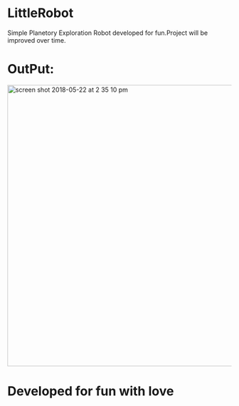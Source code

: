 # LittleRobot

Simple Planetory Exploration Robot developed for fun.Project will be improved over time.

# OutPut:

<img width="633" alt="screen shot 2018-05-22 at 2 35 10 pm" src="https://user-images.githubusercontent.com/37291194/40360064-7cb12100-5dcd-11e8-927f-ed3489bd03fb.png">

# Developed for fun with love
